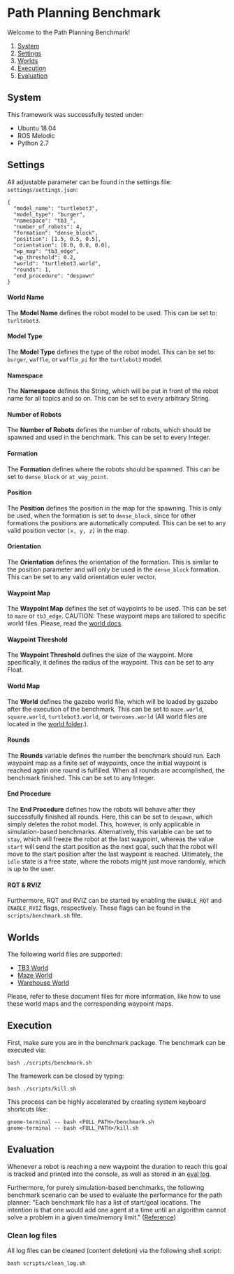 # Path Planning Benchmark
Welcome to the Path Planning Benchmark!
1. [System](#system)
2. [Settings](#settings)
3. [Worlds](#worlds)
4. [Execution](#execution)
5. [Evaluation](#evaluation)

## System
This framework was successfully tested under:
- Ubuntu 18.04
- ROS Melodic
- Python 2.7

## Settings

All adjustable parameter can be found in the settings file: `settings/settings.json`:
```
{
  "model_name": "turtlebot3",
  "model_type": "burger",
  "namespace": "tb3_",
  "number_of_robots": 4,
  "formation": "dense_block",
  "position": [1.5, 0.5, 0.5],
  "orientation": [0.0, 0.0, 0.0],
  "wp_map": "tb3_edge",
  "wp_threshold": 0.2,
  "world": "turtlebot3.world",
  "rounds": 1,
  "end_procedure": "despawn"
}
```

#### World Name
The **Model Name** defines the robot model to be used.
This can be set to: `turltebot3`.

#### Model Type
The **Model Type** defines the type of the robot model.
This can be set to: `burger`, `waffle`, or `waffle_pi`
for the `turtlebot3` model.

#### Namespace
The **Namespace** defines the String, which will be put in front
of the robot name for all topics and so on.
This can be set to every arbitrary String.

#### Number of Robots
The **Number of Robots** defines the number of robots, which should
be spawned and used in the benchmark.
This can be set to every Integer.

#### Formation
The **Formation** defines where the robots should be spawned.
This can be set to `dense_block` or `at_way_point`.

#### Position
The **Position** defines the position in the map for the spawning.
This is only be used, when the formation is set to `dense_block`, since
for other formations the positions are automatically computed.
This can be set to any valid position vector `[x, y, z]` in the map.

#### Orientation
The **Orientation** defines the orientation of the formation. This is 
similar to the position parameter and will only be used in the `dense_block`
formation. This can be set to any valid orientation euler vector.

#### Waypoint Map
The **Waypoint Map** defines the set of waypoints to be used.
This can be set to `maze` or `tb3_edge`. CAUTION: These waypoint maps are 
tailored to specific world files. Please, read the [world docs](doc).

#### Waypoint Threshold
The **Waypoint Threshold** defines the size of the waypoint.
More specifically, it defines the radius of the waypoint.
This can be set to any Float.

#### World Map
The **World** defines the gazebo world file, which will be loaded by 
gazebo after the execution of the benchmark.
This can be set to `maze.world`, `square.world`, `turtlebot3.world`, or
`tworooms.world` (All world files are located in the [world folder](worlds).).

#### Rounds
The **Rounds** variable defines the number the benchmark should run. 
Each waypoint map as a finite set of waypoints, once the initial waypoint 
is reached again one round is fulfilled. When all rounds are accomplished,
the benchmark finished.
This can be set to any Integer.

#### End Procedure
The **End Procedure** defines how the robots will behave after they 
successfully finished all rounds. Here, this can be set to `despawn`, which 
simply deletes the robot model. This, however, is only applicable in
simulation-based benchmarks. Alternatively, this variable can be set to 
`stay`, which will freeze the robot at the last waypoint, whereas the value 
`start` will send the start position as the next goal, such that 
the robot will move to the start position after the last waypoint is reached.
Ultimately, the `ìdle` state is a free state, where the robots might just move 
randomly, which is up to the user.

#### RQT & RVIZ
Furthermore, RQT and RVIZ can be started by enabling
the `ENABLE_RQT` and `ENABLE_RVIZ` flags, respectively.
These flags can be found in the `scripts/benchmark.sh` file.

## Worlds
The following world files are supported:
* [TB3 World](doc/TB3_WORLD.md)
* [Maze World](doc/MAZE_WORLD.md)
* [Warehouse World](doc/WAREHOUSE_WORLD.md)

Please, refer to these document files for more information, like how to 
use these world maps and the corresponding waypoint maps.

## Execution

First, make sure you are in the benchmark package.
The benchmark can be executed via:
```
bash ./scripts/benchmark.sh
```
The framework can be closed by typing:
```
bash ./scripts/kill.sh
```
This process can be highly accelerated by creating system keyboard shortcuts like:
```
gnome-terminal -- bash <FULL_PATH>/benchmark.sh
gnome-terminal -- bash <FULL_PATH>/kill.sh
```

## Evaluation

Whenever a robot is reaching a new waypoint the duration to reach this goal
is tracked and printed into the console, as well as stored in an [eval log](log/eval_log.txt).

Furthermore, for purely simulation-based benchmarks, the following benchmark scenario can be used 
to evaluate the performance for the path planner:
"Each benchmark file has a list of start/goal locations.
The intention is that one would add one agent at a time until
an algorithm cannot solve a problem in a given time/memory limit."
([Reference](https://movingai.com/benchmarks/mapf.html))

### Clean log files
All log files can be cleaned (content deletion) via the following shell script:
```
bash scripts/clean_log.sh
```
